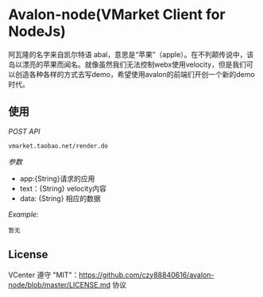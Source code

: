 # Avalon-node(VMarket Client for NodeJs)

阿瓦隆的名字来自凯尔特语 abal，意思是“苹果”（apple）。在不列颠传说中，该岛以漂亮的苹果而闻名。就像虽然我们无法控制webx使用velocity，但是我们可以创造各种各样的方式去写demo，希望使用avalon的前端们开创一个新的demo时代。

## 使用

*POST API*

    vmarket.taobao.net/render.do

*参数*

* app:{String}请求的应用
* text：{String} velocity内容
* data: {String} 相应的数据

*Example:*

    暂无


## License
VCenter 遵守 "MIT"：https://github.com/czy88840616/avalon-node/blob/master/LICENSE.md 协议